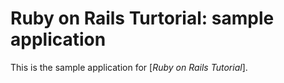 # Ruby on Rails Turtorial: sample application

This is the sample application for 
[*Ruby on Rails Tutorial*].